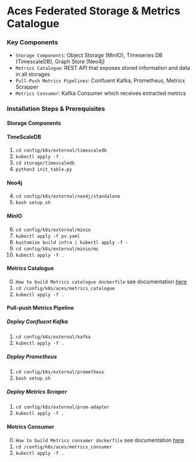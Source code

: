 # Aces Federated Storage & Metrics Catalogue

### Key Components
+ `Storage Components`: Object Storage (MinIO), Timeseries DB (TimescaleDB), Graph Store (Neo4j)
+ `Metrics Catalogue`: REST API that exposes stored information and data in all storages
+ `Pull-Push Metrics Pipelines`: Confluent Kafka, Prometheus, Metrics Scrapper
+ `Metrics Consumer`: Kafka Consumer which receives extracted metrics

### Installation Steps & Prerequisites

#### Storage Components
#### TimeScaleDB
1. `cd config/k8s/external/timescaledb`
2. `kubectl apply -f .`
3. `cd storage/timescaledb`
3. `python3 init_table.py`
#### Neo4j
4. `cd config/k8s/external/neo4j/standalone`
5. `bash setup.sh`
#### MinIO
6. `cd config/k8s/external/minio`
7. `kubectl apply -f pv.yaml`
8. `kustomize build infra | kubectl apply -f -`
9. `cd config/k8s/external/minio/mc`
10. `kubectl apply -f .`

#### Metrics Catalogue
0. `How to build Metrics catalogue dockerfile` see documentation [here](metrics_catalogue/README.md)
1. `cd /config/k8s/aces/metrics_catalogue`
2. `kubectl apply -f .`

#### Pull-push Metrics Pipeline
##### Deploy Confluent Kafka
1. `cd config/k8s/external/kafka`
2. `kubectl apply -f .`
##### Deploy Prometheus
1. `cd config/k8s/external/prometheus`
2. `bash setup.sh`
##### Deploy Metrics Scraper
1. `cd config/k8s/external/prom-adapter`
2. `kubectl apply -f .`

#### Metrics Consumer
0. `How to build Metrics consumer dockerfile` see documentation [here](metrics_consumer/README.md)
1. `cd /config/k8s/aces/metrics_consumer`
2. `kubectl apply -f .`
